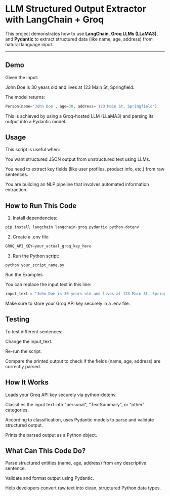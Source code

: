 #  LLM Structured Output Extractor with LangChain + Groq

This project demonstrates how to use **LangChain**, **Groq LLMs (LLaMA3)**, and **Pydantic** to extract structured data (like name, age, address) from natural language input.

---

## Demo

Given the input:

John Doe is 30 years old and lives at 123 Main St, Springfield.

The model returns:

```python
Person(name='John Doe', age=30, address='123 Main St, Springfield')
```
This is achieved by using a Groq-hosted LLM (LLaMA3) and parsing its output into a Pydantic model.

## Usage
This script is useful when:

You want structured JSON output from unstructured text using LLMs.

You need to extract key fields (like user profiles, product info, etc.) from raw sentences.

You are building an NLP pipeline that involves automated information extraction.

## How to Run This Code
1. Install dependencies:
 ```python
pip install langchain langchain-groq pydantic python-dotenv
```
2. Create a .env file:
```python
GROQ_API_KEY=your_actual_groq_key_here
```
3. Run the Python script:
```pyhton
python your_script_name.py
```
Run the Examples

You can replace the input text in this line:
```python
input_text = "John Doe is 30 years old and lives at 123 Main St, Springfield."
```
Make sure to store your Groq API key securely in a .env file. 
## Testing
To test different sentences:

Change the input_text.

Re-run the script.

Compare the printed output to check if the fields (name, age, address) are correctly parsed.

## How It Works
Loads your Groq API key securely via python-dotenv.

Classifies the input text into "personal", "TextSummary", or "other" categories.

According to classification, uses Pydantic models to parse and validate structured output.

Prints the parsed output as a Python object.

## What Can This Code Do?
Parse structured entities (name, age, address) from any descriptive sentence.

Validate and format output using Pydantic.

Help developers convert raw text into clean, structured Python data types.




